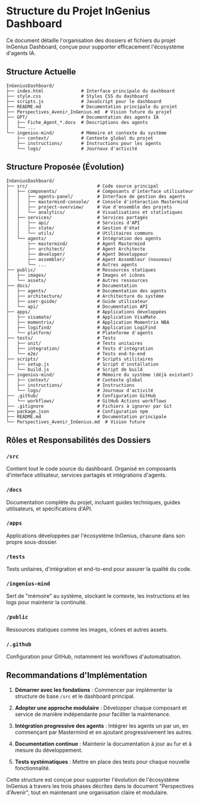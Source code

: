 # Structure du Projet InGenius Dashboard

Ce document détaille l'organisation des dossiers et fichiers du projet InGenius Dashboard, conçue pour supporter efficacement l'écosystème d'agents IA.

## Structure Actuelle

```
InGeniusDashboard/
├── index.html              # Interface principale du dashboard
├── style.css               # Styles CSS du dashboard
├── scripts.js              # JavaScript pour le dashboard
├── README.md               # Documentation principale du projet
├── Perspectives_Avenir_InGenius.md  # Vision future du projet
├── GPT/                    # Documentation des agents IA
│   ├── Fiche_Agent_*.docx  # Descriptions des agents
│   └── ...
└── ingenius-mind/          # Mémoire et contexte du système
    ├── context/            # Contexte global du projet
    ├── instructions/       # Instructions pour les agents
    └── logs/               # Journaux d'activité
```

## Structure Proposée (Évolution)

```
InGeniusDashboard/
├── src/                          # Code source principal
│   ├── components/               # Composants d'interface utilisateur
│   │   ├── agents-panel/         # Interface de gestion des agents
│   │   ├── mastermind-console/   # Console d'interaction Mastermind
│   │   ├── project-overview/     # Vue d'ensemble des projets
│   │   └── analytics/            # Visualisations et statistiques
│   ├── services/                 # Services partagés
│   │   ├── api/                  # Services d'API
│   │   ├── state/                # Gestion d'état
│   │   └── utils/                # Utilitaires communs
│   └── agents/                   # Intégration des agents
│       ├── mastermind/           # Agent Mastermind
│       ├── architect/            # Agent Architecte
│       ├── developer/            # Agent Développeur
│       ├── assembler/            # Agent Assembleur (nouveau)
│       └── ...                   # Autres agents
├── public/                       # Ressources statiques
│   ├── images/                   # Images et icônes
│   └── assets/                   # Autres ressources
├── docs/                         # Documentation
│   ├── agents/                   # Documentation des agents
│   ├── architecture/             # Architecture du système
│   ├── user-guide/               # Guide utilisateur
│   └── api/                      # Documentation API
├── apps/                         # Applications développées
│   ├── visamate/                 # Application VisaMate
│   ├── momentrix/                # Application Momentrix NBA
│   ├── logifind/                 # Application LogiFind
│   └── platform/                 # Plateforme d'agents
├── tests/                        # Tests
│   ├── unit/                     # Tests unitaires
│   ├── integration/              # Tests d'intégration
│   └── e2e/                      # Tests end-to-end
├── scripts/                      # Scripts utilitaires
│   ├── setup.js                  # Script d'installation
│   └── build.js                  # Script de build
├── ingenius-mind/                # Mémoire du système (déjà existant)
│   ├── context/                  # Contexte global
│   ├── instructions/             # Instructions
│   └── logs/                     # Journaux d'activité
├── .github/                      # Configuration GitHub
│   └── workflows/                # GitHub Actions workflows
├── .gitignore                    # Fichiers à ignorer par Git
├── package.json                  # Configuration npm
├── README.md                     # Documentation principale
└── Perspectives_Avenir_InGenius.md  # Vision future
```

## Rôles et Responsabilités des Dossiers

### `/src`
Contient tout le code source du dashboard. Organisé en composants d'interface utilisateur, services partagés et intégrations d'agents.

### `/docs`
Documentation complète du projet, incluant guides techniques, guides utilisateurs, et spécifications d'API.

### `/apps`
Applications développées par l'écosystème InGenius, chacune dans son propre sous-dossier.

### `/tests`
Tests unitaires, d'intégration et end-to-end pour assurer la qualité du code.

### `/ingenius-mind`
Sert de "mémoire" au système, stockant le contexte, les instructions et les logs pour maintenir la continuité.

### `/public`
Ressources statiques comme les images, icônes et autres assets.

### `/.github`
Configuration pour GitHub, notamment les workflows d'automatisation.

## Recommandations d'Implémentation

1. **Démarrer avec les fondations** : Commencer par implémenter la structure de base `/src` et le dashboard principal.

2. **Adopter une approche modulaire** : Développer chaque composant et service de manière indépendante pour faciliter la maintenance.

3. **Intégration progressive des agents** : Intégrer les agents un par un, en commençant par Mastermind et en ajoutant progressivement les autres.

4. **Documentation continue** : Maintenir la documentation à jour au fur et à mesure du développement.

5. **Tests systématiques** : Mettre en place des tests pour chaque nouvelle fonctionnalité.

Cette structure est conçue pour supporter l'évolution de l'écosystème InGenius à travers les trois phases décrites dans le document "Perspectives d'Avenir", tout en maintenant une organisation claire et modulaire.
